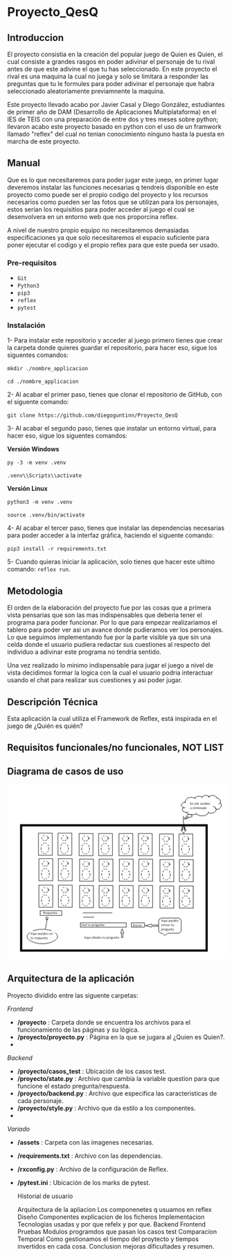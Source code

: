 ﻿# Proyecto_QesQ

## **Introduccion**

 El proyecto consistia en la creación del popular juego de Quien es Quien, el cual consiste a grandes rasgos en poder adivinar el personaje de tu rival antes de que este adivine el que tu has seleccionado. En este proyecto el rival es una maquina la cual no juega y solo se limitara a responder las preguntas que tu le formules para poder adivinar el personaje que habra seleccionado aleatoriamente previamnente la maquina.
    
Este proyecto llevado acabo por Javier Casal y Diego González, estudiantes de primer año de DAM (Desarrollo de Aplicaciones Multiplataforma) en el IES de TEIS con una preparación de entre dos y tres meses sobre python; llevaron acabo este proyecto basado en python con el uso de un framwork llamado "reflex" del cual no tenian conocimiento ninguno hasta la puesta en marcha de este proyecto.
    
## **Manual**

Que es lo que necesitaremos para poder jugar este juego, en primer lugar deveremos instalar las funciones necesarias q tendreis disponible en este proyecto como puede ser el propio codigo del proyecto y los recursos necesarios como pueden ser las fotos que se utilizan para los personajes, estos serian los requisitios para poder acceder al juego el cual se desenvolvera en un entorno web que nos proporcina reflex.
    
A nivel de nuestro propio equipo no necesitaremos demasiadas especificaciones ya que solo  necesitaremos el espacio suficiente para poner ejecutar el codigo y el propio reflex para que este pueda ser usado. 


### **Pre-requisitos**
-   `Git`
-   `Python3`
-   `pip3`
-   `reflex`
-   `pytest`



### **Instalación**
1- Para instalar este repositorio y acceder al juego primero tienes que crear la carpeta donde quieres guardar el repositorio, para hacer eso, sigue los siguentes comandos:
```
mkdir ./nombre_applicacion
```
```
cd ./nombre_applicacion
```

2- Al acabar el primer paso, tienes que clonar el repositorio de GitHub, con el siguente comando:
```
git clone https://github.com/diegoguntinn/Proyecto_QesQ
```

3- Al acabar el segundo paso, tienes que instalar un entorno virtual, para hacer eso, sigue los siguentes comandos:


**Versión Windows**
```
py -3 -m venv .venv
```
```
.venv\\Scripts\\activate
```

**Versión Linux**
```
python3 -m venv .venv
```
```
source .venv/bin/activate
```

4- Al acabar el tercer paso, tienes que instalar las dependencias necesarias para poder acceder a la interfaz gráfica, haciendo el siguente comando:
```
pip3 install -r requirements.txt
```

5- Cuando quieras iniciar la aplicación, solo tienes que hacer este ultimo comando: ```reflex run```.
## **Metodologia**

El orden de la elaboración del proyecto fue por las cosas que a primera vista pensarias que son las mas indispensables que deberia tener el programa para poder funcionar. Por lo que para empezar realizariamos el tablero para poder ver asi un avance donde pudieramos ver los personajes. Lo que seguimos implementando fue por la parte visible ya que sin una celda donde el usuario pudiera redactar sus cuestiones al respecto del individuo a adivinar este programa no tendria sentido. 

Una vez realizado lo minimo indispensable para jugar el juego a nivel de vista decidimos formar la logica con la cual el usuario podria interactuar usando el chat para realizar sus cuestiones y asi poder jugar. 


    
## **Descripción Técnica**
Esta aplicación la cual utiliza el Framework de Reflex, está inspirada en el juego de ¿Quién es quién?
## **Requisitos funcionales/no funcionales, NOT LIST**
## **Diagrama de casos de uso**
![Casos de uso](assets/diagrama.png)

## **Arquitectura de la aplicación**
Proyecto dividido entre las siguente carpetas:

*Frontend*
- **/proyecto** : Carpeta donde se encuentra los archivos para el funcionamiento de las páginas y su lógica.
- **/proyecto/proyecto.py** : Página en la que se jugara al ¿Quien es Quien?.
- 
*Backend*
- **/proyecto/casos_test** : Ubicación de los casos test.
- **/proyecto/state.py** : Archivo que cambia la variable question para que funcione el estado pregunta/respuesta.
- **/proyecto/backend.py** : Archivo que especifica las caracteristicas de cada personaje.
- **/proyecto/style.py** : Archivo que da estilo a los componentes.
- 
*Variado*
- **/assets** : Carpeta con las imagenes necesarias.
- **/requirements.txt** : Archivo con las dependencias.
- **/rxconfig.py** : Archivo de la configuración de Reflex.
- **/pytest.ini** : Ubicación de los marks de pytest.



    Historial de usuario

    Arquitectura de la apliacion  Los componenetes q usuamos en reflex
Diseño
    Componentes 
        explicacion de los ficheros 
Implementacion
    Tecnologias 
        usadas y por que refelx y por que.
    Backend 
    Frontend
Pruebas
    Modulos programdos que pasan los casos test
Comparacion Temporal 
    Como gestionamos el tiempo del proytecto y tiempos invertidos en cada cosa.
Conclusion
    mejoras dificultades y resumen.
